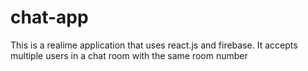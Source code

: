 # chat-app
This is a realime application that uses react.js and firebase.
It accepts multiple users in a chat room with the same room number
 
